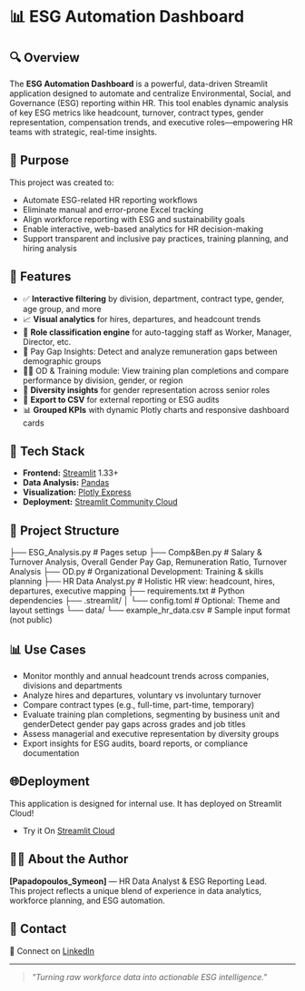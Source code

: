 # 📊 ESG Automation Dashboard

## 🔍 Overview
The **ESG Automation Dashboard** is a powerful, data-driven Streamlit application designed to automate and centralize Environmental, Social, and Governance (ESG) reporting within HR. This tool enables dynamic analysis of key ESG metrics like headcount, turnover, contract types, gender representation, compensation trends, and executive roles—empowering HR teams with strategic, real-time insights.

## 🎯 Purpose
This project was created to:
- Automate ESG-related HR reporting workflows
- Eliminate manual and error-prone Excel tracking
- Align workforce reporting with ESG and sustainability goals
- Enable interactive, web-based analytics for HR decision-making
- Support transparent and inclusive pay practices, training planning, and hiring analysis

## 🚀 Features
- ✅ **Interactive filtering** by division, department, contract type, gender, age group, and more  
- 📈 **Visual analytics** for hires, departures, and headcount trends  
- 🧠 **Role classification engine** for auto-tagging staff as Worker, Manager, Director, etc.
- 🧮 Pay Gap Insights: Detect and analyze remuneration gaps between demographic groups
- 🧑‍🏫 OD & Training module: View training plan completions and compare performance by division, gender, or region  
- 👥 **Diversity insights** for gender representation across senior roles  
- 💾 **Export to CSV** for external reporting or ESG audits  
- 📊 **Grouped KPIs** with dynamic Plotly charts and responsive dashboard cards

## 🧠 Tech Stack
- **Frontend:** [Streamlit](https://streamlit.io/) 1.33+
- **Data Analysis:** [Pandas](https://pandas.pydata.org/)
- **Visualization:** [Plotly Express](https://plotly.com/python/plotly-express/)
- **Deployment:** [Streamlit Community Cloud](https://streamlit.io/cloud)

## 📁 Project Structure
├── ESG_Analysis.py             # Pages setup
├── Comp&Ben.py                 # Salary & Turnover Analysis, Overall Gender Pay Gap, Remuneration Ratio, Turnover Analysis
├── OD.py                       # Organizational Development: Training & skills planning
├── HR Data Analyst.py          # Holistic HR view: headcount, hires, departures, executive mapping
├── requirements.txt            # Python dependencies
├── .streamlit/
│   └── config.toml             # Optional: Theme and layout settings
└── data/
    └── example_hr_data.csv     # Sample input format (not public)


## 📊 Use Cases
- Monitor monthly and annual headcount trends across companies, divisions and departments
- Analyze hires and departures, voluntary vs involuntary turnover
- Compare contract types (e.g., full-time, part-time, temporary)
- Evaluate training plan completions, segmenting by business unit and genderDetect gender pay gaps across grades and job titles
- Assess managerial and executive representation by diversity groups
- Export insights for ESG audits, board reports, or compliance documentation
  
## 🌐Deployment
This application is designed for internal use. It has deployed on Streamlit Cloud!
- Try it On [Streamlit Cloud](https://esgautomation-6lucvjswyrkv3q5eadl9op.streamlit.app/OD)

## 👨‍💼 About the Author
**[Papadopoulos_Symeon]** — HR Data Analyst & ESG Reporting Lead.  
This project reflects a unique blend of experience in data analytics, workforce planning, and ESG automation.

## 💬 Contact
📨 Connect on [LinkedIn](https://www.linkedin.com/in/symeon-papadopoulos-b242b1166/)  

---

> _\"Turning raw workforce data into actionable ESG intelligence.\"_

